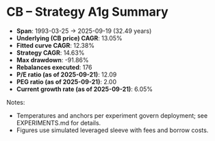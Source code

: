 # CB – Strategy A1g Summary

- **Span**: 1993-03-25 → 2025-09-19 (32.49 years)
- **Underlying (CB price) CAGR**: 13.05%
- **Fitted curve CAGR**: 12.38%
- **Strategy CAGR**: 14.63%
- **Max drawdown**: -91.86%
- **Rebalances executed**: 176
- **P/E ratio (as of 2025-09-21)**: 12.09
- **PEG ratio (as of 2025-09-21)**: 2.00
- **Current growth rate (as of 2025-09-21)**: 6.05%

Notes:

- Temperatures and anchors per experiment govern deployment; see EXPERIMENTS.md for details.
- Figures use simulated leveraged sleeve with fees and borrow costs.

